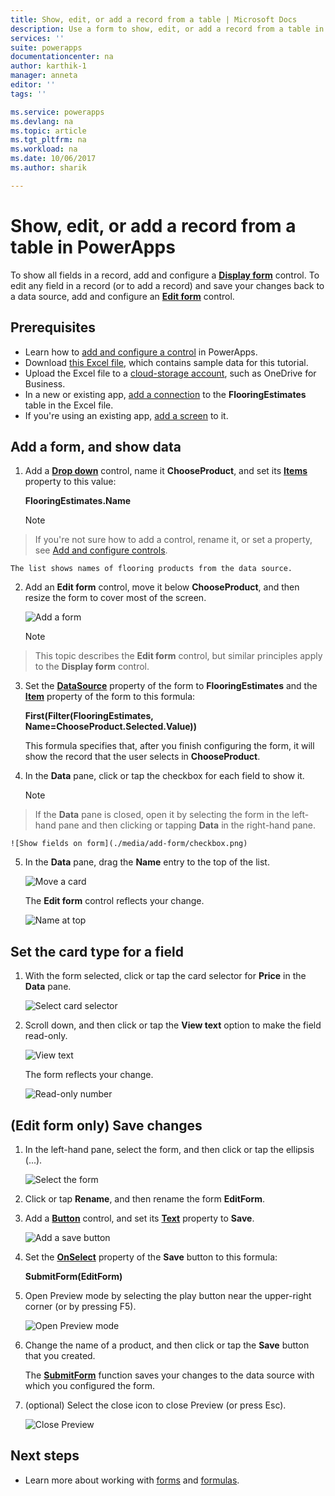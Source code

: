 ```yaml
---
title: Show, edit, or add a record from a table | Microsoft Docs
description: Use a form to show, edit, or add a record from a table in your data source.
services: ''
suite: powerapps
documentationcenter: na
author: karthik-1
manager: anneta
editor: ''
tags: ''

ms.service: powerapps
ms.devlang: na
ms.topic: article
ms.tgt_pltfrm: na
ms.workload: na
ms.date: 10/06/2017
ms.author: sharik

---
```

# Show, edit, or add a record from a table in PowerApps
To show all fields in a record, add and configure a **[Display form](controls/control-form-detail.md)** control. To edit any field in a record (or to add a record) and save your changes back to a data source, add and configure an **[Edit form](controls/control-form-detail.md)** control.

## Prerequisites

* Learn how to [add and configure a control](add-configure-controls.md) in PowerApps.
* Download [this Excel file](https://az787822.vo.msecnd.net/documentation/get-started-from-data/FlooringEstimates.xlsx), which contains sample data for this tutorial.
* Upload the Excel file to a [cloud-storage account](connections/cloud-storage-blob-connections.md), such as OneDrive for Business.
* In a new or existing app, [add a connection](add-data-connection.md) to the **FlooringEstimates** table in the Excel file.
* If you're using an existing app, [add a screen](add-screen-context-variables.md) to it.

## Add a form, and show data
1. Add a **[Drop down](controls/control-drop-down.md)** control, name it **ChooseProduct**, and set its **[Items](controls/properties-core.md)** property to this value:
   
    **FlooringEstimates.Name**
   
    > [!NOTE]
> If you're not sure how to add a control, rename it, or set a property, see [Add and configure controls](add-configure-controls.md).
   
    The list shows names of flooring products from the data source.
2. Add an **Edit form** control, move it below **ChooseProduct**, and then resize the form to cover most of the screen.
   
    ![Add a form](./media/add-form/add-a-form.png)
   
    > [!NOTE]
> This topic describes the **Edit form** control, but similar principles apply to the **Display form** control.
3. Set the **[DataSource](controls/control-form-detail.md)** property of the form to **FlooringEstimates** and the **[Item](controls/control-form-detail.md)** property of the form to this formula:
   
   **First(Filter(FlooringEstimates, Name=ChooseProduct.Selected.Value))**
   
   This formula specifies that, after you finish configuring the form, it will show the record that the user selects in **ChooseProduct**.
4. In the **Data** pane, click or tap the checkbox for each field to show it.
   
    > [!NOTE]
> If the **Data** pane is closed, open it by selecting the form in the left-hand pane and then clicking or tapping **Data** in the right-hand pane.
   
    ![Show fields on form](./media/add-form/checkbox.png)
5. In the **Data** pane, drag the **Name** entry to the top of the list.
   
    ![Move a card](./media/add-form/drag-field.png)
   
    The **Edit form** control reflects your change.
   
    ![Name at top](./media/add-form/move-card-form.png)

## Set the card type for a field
1. With the form selected, click or tap the card selector for **Price** in the **Data** pane.
   
    ![Select card selector](./media/add-form/price-card2.png)
2. Scroll down, and then click or tap the **View text** option to make the field read-only.
   
    ![View text](./media/add-form/view-text.png)
   
    The form reflects your change.
   
    ![Read-only number](./media/add-form/read-only.png)  

## (Edit form only) Save changes
1. In the left-hand pane, select the form, and then click or tap the ellipsis (...).
   
   ![Select the form](./media/add-form/select-form.png)  
2. Click or tap **Rename**, and then rename the form **EditForm**.
3. Add a **[Button](controls/control-button.md)** control, and set its **[Text](controls/properties-core.md)** property to **Save**.
   
    ![Add a save button](./media/add-form/save-button.png)  
4. Set the **[OnSelect](controls/properties-core.md)** property of the **Save** button to this formula:
   
   **SubmitForm(EditForm)**
5. Open Preview mode by selecting the play button near the upper-right corner (or by pressing F5).
   
    ![Open Preview mode](./media/add-form/open-preview.png)
6. Change the name of a product, and then click or tap the **Save** button that you created.
   
    The **[SubmitForm](functions/function-form.md)** function saves your changes to the data source with which you configured the form.
7. (optional) Select the close icon to close Preview (or press Esc).
   
    ![Close Preview](./media/add-form/close-preview.png)

## Next steps
* Learn more about working with [forms](working-with-forms.md) and [formulas](working-with-formulas.md).

